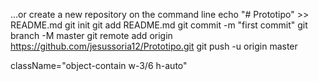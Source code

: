 …or create a new repository on the command line
echo "# Prototipo" >> README.md
git init
git add README.md
git commit -m "first commit"
git branch -M master
git remote add origin https://github.com/jesussoria12/Prototipo.git
git push -u origin master
  




className="object-contain w-3/6 h-auto"
